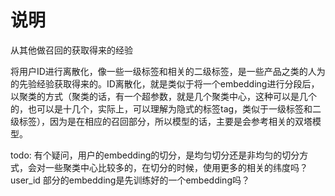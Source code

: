 # 说明
从其他做召回的获取得来的经验


将用户ID进行离散化，像一些一级标签和相关的二级标签，是一些产品之类的人为的先验经验获取得来的。ID离散化，就是类似于将一个embedding进行分段后，以聚类的方式（聚类的话，有一个超参数，就是几个聚类中心，这种可以是几个的，也可以是十几个，实际上，可以理解为隐式的标签tag，类似于一级标签和二级标签），因为是在相应的召回部分，所以模型的话，主要是会参考相关的双塔模型。

todo: 有个疑问，用户的embedding的切分，是均匀切分还是非均匀的切分方式，会对一些聚类中心比较多的，在切分的时候，使用更多的相关的纬度吗？user_id 部分的embedding是先训练好的一个embedding吗？
